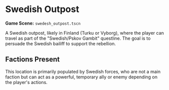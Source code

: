 # Swedish Outpost

**Game Scene:** `swedesh_outpost.tscn`

A Swedish outpost, likely in Finland (Turku or Vyborg), where the player can travel as part of the "Swedish/Pskov Gambit" questline. The goal is to persuade the Swedish bailiff to support the rebellion.

## Factions Present

This location is primarily populated by Swedish forces, who are not a main faction but can act as a powerful, temporary ally or enemy depending on the player's actions.
